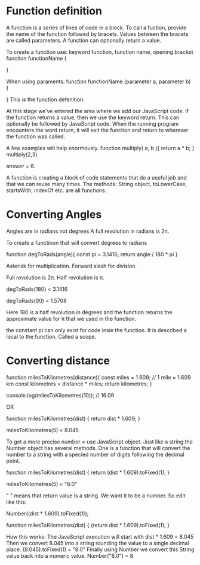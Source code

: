 # Function definition

A function is a series of lines of code in a block. 
To call a fuction, provide the name of the function followed by bracets.
Values between the bracets are called parameters.
A function can optionally return a value.

To create a function use:
keyword function, function name, opening bracket
function functionName {

}

When using paraments:
function functionName (parameter a, parameter b) {

}
This is the function defenition.

 At this stage we’ve entered the area where we add our JavaScript code. If the function returns a value, then we use the keyword return. This can optionally be followed by JavaScript code. When the running program encounters the word return, it will exit the function and return to wherever the function was called.

A few examples will help enormously.
function multiply( a, b ){
   return a * b;
}
multiply(2,3)

answer = 6.

A function is creating a block of code statements that do a useful job and that we can reuse many times.
The methods: String object, toLowerCase, startsWith, indexOf etc. are all functions. 

# Converting Angles

Angles are in radians not degrees
A full revolution in radians is 2π.

To create a functinon that will convert degrees to radians

function degToRads(angle){
   const pi = 3.1416;
   return angle / 180 * pi
}

Asterisk for multiplication.
Forward slash for division.

Full revolution is 2π.
Half revolution is π.

degToRads(180)
< 3.1416

degToRads(90)
< 1.5708

Here 180 is a half revolution in degrees and the function returns the approximate value for π that we used in the function.

the constant pi can only exist for code insie the function.
It is described a local to the function. Called a scope.

# Converting distance

function milesToKilometres(distance){
   const miles = 1.609; // 1 mile = 1.609 km
   const kilometres = distance * miles;
   return kilometres;
}

console.log(milesToKilometres(10)); // 16.09

OR

function milesToKilometres(dist) {
    return dist * 1.609;
}

milesToKilometres(5)
< 8.045

To get a more precise number = use JavaScript object. Just like a string the Number object has several methods.
One is a function that will convert the number to a string with a specied number of digits following the decimal point.

function milesToKilometres(dist) {
    return (dist * 1.609).toFixed(1);
}

milesToKilometres(5)
< "8.0"

" " means that return value is a string. 
We want it to be a number. So edit like this:

Number((dist * 1.609).toFixed(1));

function milesToKilometres(dist) {
    (return dist * 1.609).toFixed(1);
}

How this works:
The JavaScript execution will start with
dist * 1.609 = 8.045
Then we convert 8.045 into a string rounding the value to a single decimal place.
(8.045).toFixed(1) = "8.0"
Finally using Number we convert this String value back into a numeric value.
Number("8.0") = 8
